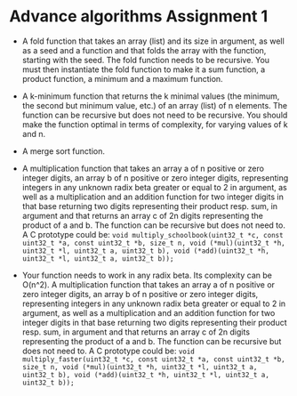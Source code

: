 # Advance algorithms Assignment 1

- A fold function that takes an array (list) and its size in argument, as well as a seed and a function and that folds the array with the function, starting with the seed. The fold function needs to be recursive. You must then instantiate the fold function to make it a sum function, a product function, a minimum and a maximum function.
- A k-minimum function that returns the k minimal values (the minimum, the second but minimum value, etc.) of an array (list) of n elements. The function can be recursive but does not need to be recursive. You should make the function optimal in terms of complexity, for varying values of k and n.
- A merge sort function.
- A multiplication function that takes an array a of n positive or zero integer digits, an array b of n positive or zero integer digits, representing integers in any unknown radix beta greater or equal to 2 in argument, as well as a multiplication and an addition function for two integer digits in that base returning two digits representing their product resp. sum, in argument and that returns an array c of 2n digits representing the product of a and b. The function can be recursive but does not need to. A C prototype could be:
`void multiply_schoolbook(uint32_t *c, const uint32_t *a, const uint32_t *b, size_t n, void (*mul)(uint32_t *h, uint32_t *l, uint32_t a, uint32_t b), void (*add)(uint32_t *h, uint32_t *l, uint32_t a, uint32_t b));`

- Your function needs to work in any radix beta. Its complexity can be O(n^2).
A multiplication function that takes an array a of n positive or zero integer digits, an array b of n positive or zero integer digits, representing integers in any unknown radix beta greater or equal to 2 in argument, as well as a multiplication and an addition function for two integer digits in that base returning two digits representing their product resp. sum, in argument and that returns an array c of 2n digits representing the product of a and b. The function can be recursive but does not need to. A C prototype could be:
`void multiply_faster(uint32_t *c, const uint32_t *a, const uint32_t *b, size_t n, void (*mul)(uint32_t *h, uint32_t *l, uint32_t a, uint32_t b), void (*add)(uint32_t *h, uint32_t *l, uint32_t a, uint32_t b));`

